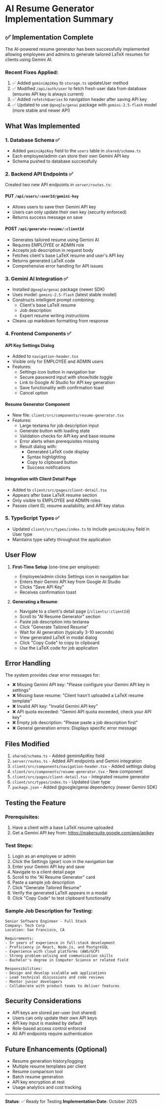 # AI Resume Generator Implementation Summary

## ✅ Implementation Complete

The AI-powered resume generator has been successfully implemented allowing employees and admins to generate tailored LaTeX resumes for clients using Gemini AI.

### Recent Fixes Applied:
1. ✅ Added `geminiApiKey` to `storage.ts` updateUser method
2. ✅ Modified `/api/auth/user` to fetch fresh user data from database (ensures API key is always current)
3. ✅ Added `refetchQueries` to navigation header after saving API key
4. ✅ Updated to use `@google/genai` package with `gemini-2.5-flash` model (more stable and newer API)

## What Was Implemented

### 1. Database Schema ✅
- Added `geminiApiKey` field to the `users` table in `shared/schema.ts`
- Each employee/admin can store their own Gemini API key
- Schema pushed to database successfully

### 2. Backend API Endpoints ✅
Created two new API endpoints in `server/routes.ts`:

#### PUT `/api/users/:userId/gemini-key`
- Allows users to save their Gemini API key
- Users can only update their own key (security enforced)
- Returns success message on save

#### POST `/api/generate-resume/:clientId`
- Generates tailored resume using Gemini AI
- Requires EMPLOYEE or ADMIN role
- Accepts job description in request body
- Fetches client's base LaTeX resume and user's API key
- Returns generated LaTeX code
- Comprehensive error handling for API issues

### 3. Gemini AI Integration ✅
- Installed `@google/genai` package (newer SDK)
- Uses model: `gemini-2.5-flash` (latest stable model)
- Constructs intelligent prompt combining:
  - Client's base LaTeX resume
  - Job description
  - Expert resume writing instructions
- Cleans up markdown formatting from response

### 4. Frontend Components ✅

#### API Key Settings Dialog
- Added to `navigation-header.tsx`
- Visible only for EMPLOYEE and ADMIN users
- Features:
  - Settings icon button in navigation bar
  - Secure password input with show/hide toggle
  - Link to Google AI Studio for API key generation
  - Save functionality with confirmation toast
  - Cancel option

#### Resume Generator Component
- New file: `client/src/components/resume-generator.tsx`
- Features:
  - Large textarea for job description input
  - Generate button with loading state
  - Validation checks for API key and base resume
  - Error alerts when prerequisites missing
  - Result dialog with:
    - Generated LaTeX code display
    - Syntax highlighting
    - Copy to clipboard button
    - Success notifications

#### Integration with Client Detail Page
- Added to `client/src/pages/client-detail.tsx`
- Appears after base LaTeX resume section
- Only visible to EMPLOYEE and ADMIN roles
- Passes client ID, resume availability, and API key status

### 5. TypeScript Types ✅
- Updated `client/src/types/index.ts` to include `geminiApiKey` field in User type
- Maintains type safety throughout the application

## User Flow

1. **First-Time Setup** (one-time per employee):
   - Employee/admin clicks Settings icon in navigation bar
   - Enters their Gemini API key from Google AI Studio
   - Clicks "Save API Key"
   - Receives confirmation toast

2. **Generating a Resume**:
   - Navigate to a client's detail page (`/clients/:clientId`)
   - Scroll to "AI Resume Generator" section
   - Paste job description into textarea
   - Click "Generate Tailored Resume"
   - Wait for AI generation (typically 3-10 seconds)
   - View generated LaTeX in modal dialog
   - Click "Copy Code" to copy to clipboard
   - Use the LaTeX code for job application

## Error Handling

The system provides clear error messages for:
- ❌ Missing Gemini API key: "Please configure your Gemini API key in settings"
- ❌ Missing base resume: "Client hasn't uploaded a LaTeX resume template"
- ❌ Invalid API key: "Invalid Gemini API key"
- ❌ API quota exceeded: "Gemini API quota exceeded, check your API key"
- ❌ Empty job description: "Please paste a job description first"
- ❌ General generation errors: Displays specific error message

## Files Modified

1. `shared/schema.ts` - Added geminiApiKey field
2. `server/routes.ts` - Added API endpoints and Gemini integration
3. `client/src/components/navigation-header.tsx` - Added settings dialog
4. `client/src/components/resume-generator.tsx` - New component
5. `client/src/pages/client-detail.tsx` - Integrated resume generator
6. `client/src/types/index.ts` - Updated User type
7. `package.json` - Added @google/genai dependency (newer Gemini SDK)

## Testing the Feature

### Prerequisites:
1. Have a client with a base LaTeX resume uploaded
2. Get a Gemini API key from: https://makersuite.google.com/app/apikey

### Test Steps:
1. Login as an employee or admin
2. Click the Settings (gear) icon in the navigation bar
3. Enter your Gemini API key and save
4. Navigate to a client detail page
5. Scroll to the "AI Resume Generator" card
6. Paste a sample job description
7. Click "Generate Tailored Resume"
8. Verify the generated LaTeX appears in a modal
9. Click "Copy Code" to test clipboard functionality

### Sample Job Description for Testing:
```
Senior Software Engineer - Full Stack
Company: Tech Corp
Location: San Francisco, CA

Requirements:
- 5+ years of experience in full-stack development
- Proficiency in React, Node.js, and PostgreSQL
- Experience with cloud platforms (AWS/GCP)
- Strong problem-solving and communication skills
- Bachelor's degree in Computer Science or related field

Responsibilities:
- Design and develop scalable web applications
- Lead technical discussions and code reviews
- Mentor junior developers
- Collaborate with product teams to deliver features
```

## Security Considerations

- API keys are stored per-user (not shared)
- Users can only update their own API keys
- API key input is masked by default
- Role-based access control enforced
- All API endpoints require authentication

## Future Enhancements (Optional)

- Resume generation history/logging
- Multiple resume templates per client
- Resume comparison tool
- Batch resume generation
- API key encryption at rest
- Usage analytics and cost tracking

---

**Status**: ✅ Ready for Testing
**Implementation Date**: October 2025

